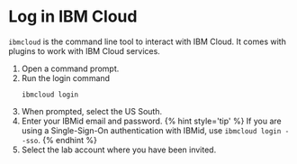 # Log in IBM Cloud

`ibmcloud` is the command line tool to interact with IBM Cloud. It comes with plugins to work with IBM Cloud services.

1. Open a command prompt.
1. Run the login command
   ```
   ibmcloud login
   ```
2. When prompted, select the US South.
3. Enter your IBMid email and password.
   {% hint style='tip' %}
   If you are using a Single-Sign-On authentication with IBMid, use `ibmcloud login --sso`.
   {% endhint %}
4. Select the lab account where you have been invited.


